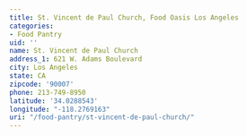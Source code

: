 ```yaml
---
title: St. Vincent de Paul Church, Food Oasis Los Angeles
categories:
- Food Pantry
uid: ''
name: St. Vincent de Paul Church
address_1: 621 W. Adams Boulevard
city: Los Angeles
state: CA
zipcode: '90007'
phone: 213-749-8950
latitude: '34.0288543'
longitude: "-118.2769163"
uri: "/food-pantry/st-vincent-de-paul-church/"
---
```


